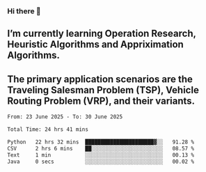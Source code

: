 ### Hi there 👋
## I’m currently learning Operation Research, Heuristic Algorithms and Appriximation Algorithms.
## The primary application scenarios are the Traveling Salesman Problem (TSP), Vehicle Routing Problem (VRP), and their variants.
<!--START_SECTION:waka-->

```txt
From: 23 June 2025 - To: 30 June 2025

Total Time: 24 hrs 41 mins

Python   22 hrs 32 mins  ██████████████████████▓░░   91.28 %
CSV      2 hrs 6 mins    ██░░░░░░░░░░░░░░░░░░░░░░░   08.57 %
Text     1 min           ░░░░░░░░░░░░░░░░░░░░░░░░░   00.13 %
Java     0 secs          ░░░░░░░░░░░░░░░░░░░░░░░░░   00.02 %
```

<!--END_SECTION:waka-->
<!--
**Bookervsky/Bookervsky** is a ✨ _special_ ✨ repository because its `README.md` (this file) appears on your GitHub profile.

Here are some ideas to get you started:

- 🔭 I’m currently working on ...
- 🌱 I’m currently learning ...
- 👯 I’m looking to collaborate on ...
- 🤔 I’m looking for help with ...
- 💬 Ask me about ...
- 📫 How to reach me: ...
- 😄 Pronouns: ...
- ⚡ Fun fact: ...
-->
